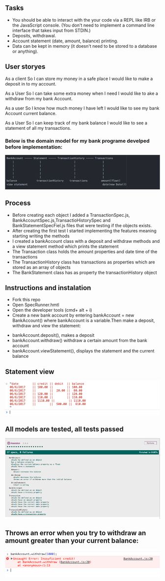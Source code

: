 ## Tasks

* You should be able to interact with the your code via a REPL like IRB or the JavaScript console. (You don't need to implement a command line interface that takes input from STDIN.)
* Deposits, withdrawal.
* Account statement (date, amount, balance) printing.
* Data can be kept in memory (it doesn't need to be stored to a database or anything).

## User storyes

As a client
So I can store my money in a safe place
I would like to make a deposit in to my account.

As a User
So I can take some extra money when I need
I would like to ake a withdraw from my bank Account.

As a user
So I know how much money I have left
I would like to see my bank Account current balance.

As a User
So I can keep track of my bank balance
I would like to see a statement of all my transactions.


### Below is the domain model for my bank programe develped before implementation:

![Domain model](screenshots/domain-model_.png)

## Process

* Before creating each object I added a TransactionSpec.js, BankAccountSpec.js,TransactioHistorySpec and BankStatementSpecFiel.js files that were testing if the objects exists.
* After creating the first test I started implementing the features meaning starting writing the methods
* I created a bankAccount class with a deposit and withdraw methods and a view statement method  which prints the statement
* The Transaction class holds the amount properties and date time of the transactions
* The TransactionHistory class has transactions as properties which are stored as an array of objects
* The BankStatement class has as property the transactionHistory object

## Instructions and instalation

* Fork this repo
* Open SpecRunner.hmtl
* Open the developer tools (cmd+ alt + i)
* Create a new bank account by entering bankAccount = new BankAccount() where bankAccount is a variable.Then make a deposit, withdraw and view the statement:
 - bankAccount.deposit(), makes a deposit
 - bankAccount.withdraw() withdraw a certain amount from the bank account
 - bankAccount.viewStatement(), displays the statement and the current balance

## Statement view

![Statement view ](screenshots/statement_view.png)

## All models are tested, all tests passed

![Tets coverage](screenshots/tests.png)

## Throws an error when you try to withdraw an amount greater than your current balance:

![Throws error](screenshots/withdraw_error.png)
